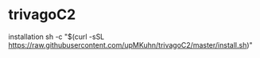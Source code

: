 trivagoC2
=========

installation sh -c 
"$(curl -sSL https://raw.githubusercontent.com/upMKuhn/trivagoC2/master/install.sh)"
